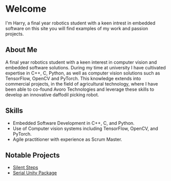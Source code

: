 # Welcome
I'm Harry, a final year robotics student with a keen intrest in embedded software on this site you will find examples of my work and passion projects.

## About Me
A final year robotics student with a keen interest in computer vision and embedded software solutions.  During my time at university I have cultivated expertise in C++, C, Python, as well as computer vision solutions such as TensorFlow, OpenCV and PyTorch.  This knowledge extends into commercial projects, in the field of agricultural technology, where I have been able to co-found Avoro Technologies and leverage these skills to develop an innovative daffodil picking robot. 

## Skills
- Embedded Software Development in C++, C, and Python.
- Use of Computer vision systems including TensorFlow, OpenCV, and PyTorch.
- Agile practitioner with experience as Scrum Master.

## Notable Projects
- [Silent Steps](projects/silent_steps.md)
- [Serial Unity Package](projects/sup.md)